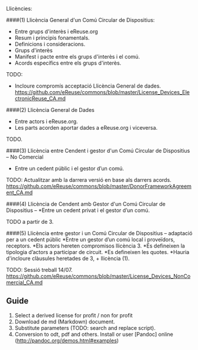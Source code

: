 Llicències:

####(1) Llicència General d'un Comú Circular de Dispositius:

* Entre grups d'interès i eReuse.org
* Resum i principis fonamentals.
* Definicions i consideracions.
* Grups d'interès
* Manifest i pacte entre els grups d'interès i el comú.
* Acords específics entre els grups d'interès.

TODO:
* Incloure compromís acceptació Llicència General de dades.
https://github.com/eReuse/commons/blob/master/License_Devices_ElectronicReuse_CA.md

####(2) Llicència General de Dades

* Entre actors i eReuse.org.
* Les parts acorden aportar dades a eReuse.org i viceversa.

TODO.

####(3) Llicència entre Cendent i gestor d'un Comú Circular de Dispositius – No Comercial
* Entre un cedent públic i el gestor d’un comú.

TODO: Actualitzar amb la darrera versió en base als darrers acords.
https://github.com/eReuse/commons/blob/master/DonorFrameworkAgreement_CA.md

####(4) Llicència de Cendent amb Gestor d'un Comú Circular de Dispositius –
*Entre un cedent privat i el gestor d’un comú.

TODO a partir de 3.

####(5) Llicència entre gestor i un Comú Circular de Dispositius – adaptació per a un cedent públic
*Entre un gestor d’un comú local i proveïdors, receptors.
*Els actors hereten compromisos llicència 3.
*És defineixen la tipologia d’actors a participar de circuit.
*Es defineixen les quotes.
*Hauria d'incloure clàusules heretades de 3, + llicència (1).

TODO: Sessió treball 14/07.
https://github.com/eReuse/commons/blob/master/License_Devices_NonComercial_CA.md

## Guide
1.  Select a derived license for profit / non for profit
2.  Download de md (Markdown) document.
3.  Substitute parameters (TODO: search and replace script).
4.  Conversion to odt, pdf and others. Install or user [Pandoc] online (http://pandoc.org/demos.html#examples)

